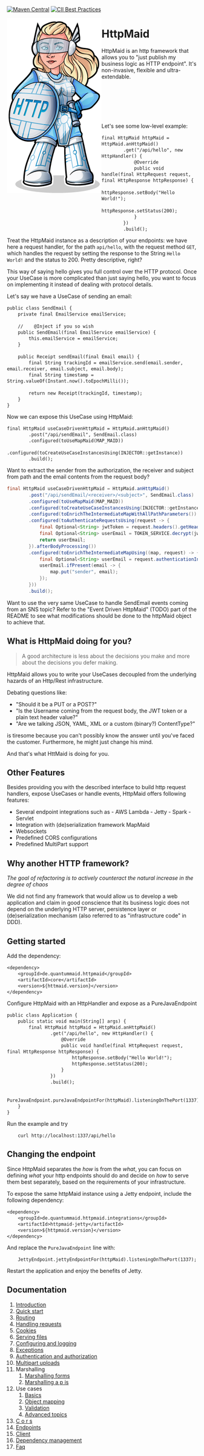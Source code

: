 [![Maven Central](https://maven-badges.herokuapp.com/maven-central/de.quantummaid.httpmaid/core/badge.svg)](https://maven-badges.herokuapp.com/maven-central/de.quantummaid.httpmaid/core)
[![CII Best Practices](https://bestpractices.coreinfrastructure.org/projects/2892/badge)](https://bestpractices.coreinfrastructure.org/projects/2892)

<img src="httpmaid_logo.png" align="left"/>

# HttpMaid

HttpMaid is an http framework that allows you to "just publish my business logic as HTTP endpoint".
It's non-invasive, flexible and ultra-extendable.

<br/>
<br/>
<br/>
<br/>
<br/>

Let's see some low-level example:

```
final HttpMaid httpMaid = HttpMaid.anHttpMaid()
        .get("/api/hello", new HttpHandler() {
            @Override
            public void handle(final HttpRequest request, final HttpResponse httpResponse) {
                httpResponse.setBody("Hello World!");
                httpResponse.setStatus(200);
            }
        })
        .build();
```

Treat the HttpMaid instance as a description of your endpoints: we have here a request handler, for the path `api/hello`, 
with the request method `GET`, which handles the request by setting the response to the String `Hello World!` and the 
status to 200. Pretty descriptive, right?

This way of saying hello gives you full control over the HTTP protocol. Once your UseCase is more complicated than just 
saying hello, you want to focus on implementing it instead of dealing with protocol details.

Let's say we have a UseCase of sending an email:

```
public class SendEmail {
    private final EmailService emailService;

    //    @Inject if you so wish
    public SendEmail(final EmailService emailService) {
        this.emailService = emailService;
    }

    public Receipt sendEmail(final Email email) {
        final String trackingId = emailService.send(email.sender, email.receiver, email.subject, email.body);
        final String timestamp = String.valueOf(Instant.now().toEpochMilli());

        return new Receipt(trackingId, timestamp);
    }
}
```

Now we can expose this UseCase using HttpMaid:

```
final HttpMaid useCaseDrivenHttpMaid = HttpMaid.anHttpMaid()
        .post("/api/sendEmail", SendEmail.class)
        .configured(toUseMapMaid(MAP_MAID))
        .configured(toCreateUseCaseInstancesUsing(INJECTOR::getInstance))
        .build();
```

Want to extract the sender from the authorization, the receiver and subject from path and 
the email contents from the request body?

```java
final HttpMaid useCaseDrivenHttpMaid = HttpMaid.anHttpMaid()
        .post("/api/sendEmail/<receiver>/<subject>", SendEmail.class)
        .configured(toUseMapMaid(MAP_MAID))
        .configured(toCreateUseCaseInstancesUsing(INJECTOR::getInstance))
        .configured(toEnrichTheIntermediateMapWithAllPathParameters())
        .configured(toAuthenticateRequestsUsing(request -> {
            final Optional<String> jwtToken = request.headers().getHeader("Authorization");
            final Optional<String> userEmail = TOKEN_SERVICE.decrypt(jwtToken);
            return userEmail; 
        }).afterBodyProcessing())
        .configured(toEnrichTheIntermediateMapUsing((map, request) -> {
            final Optional<String> userEmail = request.authenticationInformationAs(String.class);
            userEmail.ifPresent(email -> {
                map.put("sender", email);
            });
        }))
        .build();
```

Want to use the very same UseCase to handle SendEmail events coming from an SNS topic? Refer to the 
"Event Driven HttpMaid" (TODO) part of the README to see what modifications should be done to the httpMaid object to 
achieve that. 

## What is HttpMaid doing for you?

> A good architecture is less about the decisions you make and more about the decisions you defer making.

HttpMaid allows you to write your UseCases decoupled from the underlying hazards of an Http/Rest infrastructure.

Debating questions like:
 
- "Should it be a PUT or a POST?"
- "Is the Username coming from the request body, the JWT token or a plain text header value?"
- "Are we talking JSON, YAML, XML or a custom (binary?) ContentType?"

is tiresome because you can't possibly know the answer until you've faced the customer. Furthermore, he might just change
his mind.   

And that's what HttMaid is doing for you.

## Other Features

Besides providing you with the described interface to build http request handlers, expose UseCases or handle events, 
HttpMaid offers following features:

* Several endpoint integrations such as 
        - AWS Lambda
        - Jetty
        - Spark
        - Servlet
* Integration with (de)serialization framework MapMaid
* Websockets
* Predefined CORS configurations
* Predefined MultiPart support 

## Why another HTTP framework?

_The goal of refactoring is to actively counteract the natural increase in the degree of chaos_ 

We did not find any framework that would allow us to develop a web application and claim in good conscience that its 
business logic does not depend on the underlying HTTP server, persistence layer or (de)serialization mechanism (also
referred to as "infrastructure code" in DDD).

## Getting started

 Add the dependency:

```
<dependency>
    <groupId>de.quantummaid.httpmaid</groupId>
    <artifactId>core</artifactId>
    <version>${httmaid.version}</version>
</dependency>
```

Configure HttpMaid with an HttpHandler and expose as a PureJavaEndpoint

```
public class Application {
    public static void main(String[] args) {
        final HttpMaid httpMaid = HttpMaid.anHttpMaid()
                .get("/api/hello", new HttpHandler() {
                    @Override
                    public void handle(final HttpRequest request, final HttpResponse httpResponse) {
                        httpResponse.setBody("Hello World!");
                        httpResponse.setStatus(200);
                    }
                })
                .build();

        PureJavaEndpoint.pureJavaEndpointFor(httpMaid).listeningOnThePort(1337);
    }
}
```

Run the example and try

```
    curl http://localhost:1337/api/hello
```

## Changing the endpoint

Since HttpMaid separates the _how_ is from the _what_, you can focus on defining _what_ your http endpoints should do and decide on _how_ to serve them best separately, based on the requirements of your infrastructure.
 
To expose the same httpMaid instance using a Jetty endpoint, include the following dependency:

```
<dependency>
    <groupId>de.quantummaid.httpmaid.integrations</groupId>
    <artifactId>httpmaid-jetty</artifactId>
    <version>${httpmaid.version}</version>
</dependency>
```

And replace the `PureJavaEndpoint` line with:

```
    JettyEndpoint.jettyEndpointFor(httpMaid).listeningOnThePort(1337);
```

Restart the application and enjoy the benefits of Jetty.

## Documentation
<!---[TOC](./docs)-->
1. [Introduction](docs/01_Introduction.md)
2. [Quick start](docs/02_QuickStart.md)
3. [Routing](docs/03_Routing.md)
4. [Handling requests](docs/04_HandlingRequests.md)
5. [Cookies](docs/05_Cookies.md)
6. [Serving files](docs/06_ServingFiles.md)
7. [Configuring and logging](docs/07_ConfiguringAndLogging.md)
8. [Exceptions](docs/08_Exceptions.md)
9. [Authentication and authorization](docs/09_AuthenticationAndAuthorization.md)
10. [Multipart uploads](docs/10_MultipartUploads.md)
11. Marshalling
    1. [Marshalling forms](docs/11_Marshalling/1_MarshallingForms.md)
    2. [Marshalling a p is](docs/11_Marshalling/2_MarshallingAPIs.md)
12. Use cases
    1. [Basics](docs/12_UseCases/1_Basics.md)
    2. [Object mapping](docs/12_UseCases/2_ObjectMapping.md)
    3. [Validation](docs/12_UseCases/3_Validation.md)
    4. [Advanced topics](docs/12_UseCases/4_AdvancedTopics.md)
13. [C o r s](docs/13_CORS.md)
14. [Endpoints](docs/14_Endpoints.md)
15. [Client](docs/15_Client.md)
16. [Dependency management](docs/16_DependencyManagement.md)
17. [Faq](docs/17_Faq.md)
<!---EndOfToc-->
